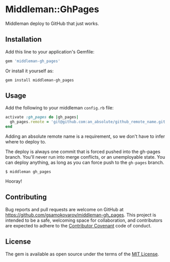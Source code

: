 # Middleman::GhPages

Middleman deploy to GitHub that just works.

## Installation

Add this line to your application's Gemfile:

```ruby
gem 'middleman-gh_pages'
```

Or install it yourself as:

```
gem install middleman-gh_pages
```

## Usage

Add the following to your middleman `config.rb` file:

```ruby
activate :gh_pages do |gh_pages|
  gh_pages.remote = 'git@github.com:an_absolute/github_remote_name.git'
end
```

Adding an absolute remote name is a requirement, so we don't have to infer
where to deploy to.

The deploy is always one commit that is forced pushed into the gh-pages branch.
You'll never run into merge conflicts, or an unemployable state. You can deploy
anything, as long as you can force push to the `gh-pages` branch.

```
$ middleman gh_pages
```

Hooray!

## Contributing

Bug reports and pull requests are welcome on GitHub at
https://github.com/gsamokovarov/middleman-gh_pages. This project is intended to
be a safe, welcoming space for collaboration, and contributors are expected to
adhere to the [Contributor Covenant](http://contributor-covenant.org) code of
conduct.

## License

The gem is available as open source under the terms of the [MIT
License](http://opensource.org/licenses/MIT).

